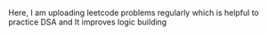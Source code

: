 Here, I am uploading leetcode problems regularly which is helpful to practice DSA and It improves logic building
